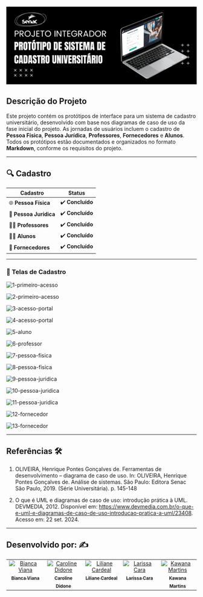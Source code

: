 ![banner](images/banner.png)

## Descrição do Projeto
Este projeto contém os protótipos de interface para um sistema de cadastro universitário, desenvolvido com base nos diagramas de caso de uso da fase inicial do projeto.
As jornadas de usuários incluem o cadastro de **Pessoa Física**, **Pessoa Jurídica**, **Professores**, **Fornecedores** e **Alunos**. Todos os protótipos estão documentados e organizados no formato **Markdown**, conforme os requisitos do projeto.


---


## 🔍 **Cadastro**


| **Cadastro**         | **Status** |
|----------------------|------------|
| 🌐 **Pessoa Física**  | ✔️ **Concluído**   |
| 🏢 **Pessoa Jurídica**| ✔️ **Concluído**   |
| 👨‍🏫 **Professores**  | ✔️ **Concluído**   |
| 🧑‍🎓 **Alunos**       | ✔️ **Concluído**   |
| 🛒 **Fornecedores**   | ✔️ **Concluído**   |


---


### 📝 Telas de Cadastro

![1-primeiro-acesso](https://github.com/user-attachments/assets/bd7316d8-7f1e-4ac4-a85d-a96bd1e43a58)

![2-primeiro-acesso](https://github.com/user-attachments/assets/99d99706-6f3a-4d1a-b298-01c9cc37a01e)

![3-acesso-portal](https://github.com/user-attachments/assets/0a486326-6233-47b0-8af6-eba62bc0e364)

![4-acesso-portal](https://github.com/user-attachments/assets/be072712-1a96-4fdb-b765-b437cf0825c5)

![5-aluno](https://github.com/user-attachments/assets/51788328-4914-4eb3-8ed3-9ac1ebb9cf60)

![6-professor](https://github.com/user-attachments/assets/75bbac82-b1f4-4cf3-b8b8-9cb072670cb8)

![7-pessoa-fisica](https://github.com/user-attachments/assets/8ab98fb9-f811-4786-b032-aeb69bd91e52)

![8-pessoa-fisica](https://github.com/user-attachments/assets/62438c53-20a6-4c8b-90f0-2e36796bb3d5)

![9-pessoa-juridica](https://github.com/user-attachments/assets/0ff82968-3b87-4622-8809-2f222f2dc909)

![10-pessoa-juridica](https://github.com/user-attachments/assets/929416ca-a8af-4530-ba7f-ff4d323c510e)

![11-pessoa-juridica](https://github.com/user-attachments/assets/4fb36ff3-4746-4874-b91e-2613ca5a6d59)

![12-fornecedor](https://github.com/user-attachments/assets/bcfc05ce-7946-4431-8402-b0070e0fa229)

![13-fornecedor](https://github.com/user-attachments/assets/f2e54b5d-d7e2-4fb4-aa90-418ef5612d7a)


---


## Referências 🛠️


1. OLIVEIRA, Henrique Pontes Gonçalves de. Ferramentas de desenvolvimento – diagrama de caso de uso. In: OLIVEIRA, Henrique Pontes Gonçalves de. Análise de sistemas. São Paulo: Editora Senac São Paulo, 2019. (Série Universitária). p. 145-148

2. O que é UML e diagramas de caso de uso: introdução prática à UML. DEVMEDIA, 2012. Disponível em: <https://www.devmedia.com.br/o-que-e-uml-e-diagramas-de-caso-de-uso-introducao-pratica-a-uml/23408>. Acesso em: 22 set. 2024.


---


## Desenvolvido por: ✍️

 
<table>
  <tbody>
    <tr>
      <td align="center" valign="top" width="14.28%"><a href="https://github.com/bvianas"><img src="https://avatars.githubusercontent.com/u/138331430?v=4" width="100px;" alt="Bianca Viana"/><br /><sub><b>Bianca Viana</b></sub></a><br />
      </td>
      <td align="center" valign="top" width="14.28%"><a href="https://github.com/CarolineDidone"><img src="https://avatars.githubusercontent.com/u/134716920?v=4" width="100px;" alt="Caroline Didone"/><br /><sub><b>Caroline Didone</b></sub></a><br />
      </td>
      <td align="center" valign="top" width="14.28%"><a href="https://github.com/lilianecardeal"><img src="https://avatars.githubusercontent.com/u/143633881?v=4" width="100px;" alt="Liliane Cardeal"/><br /><sub><b>Liliane Cardeal</b></sub></a><br />
      </td>
      <td align="center" valign="top" width="14.28%"><a href="https://github.com/larissacara"><img src="https://avatars.githubusercontent.com/u/159551280?v=4" width="100px;" alt="Larissa Cara"/><br /><sub><b>Larissa Cara</b></sub></a><br />
      </td>
      <td align="center" valign="top" width="14.28%"><a href="https://github.com/Kawanamartins"><img src="https://avatars.githubusercontent.com/u/178830487?v=4" width="100px;" alt="Kawana Martins"/><br /><sub><b>Kawana Martins</b></sub></a><br />
      </td>
    </tr>
  </tdbody>
</table>
